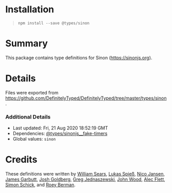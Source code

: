 # Installation
> `npm install --save @types/sinon`

# Summary
This package contains type definitions for Sinon (https://sinonjs.org).

# Details
Files were exported from https://github.com/DefinitelyTyped/DefinitelyTyped/tree/master/types/sinon.

### Additional Details
 * Last updated: Fri, 21 Aug 2020 18:52:19 GMT
 * Dependencies: [@types/sinonjs__fake-timers](https://npmjs.com/package/@types/sinonjs__fake-timers)
 * Global values: `sinon`

# Credits
These definitions were written by [William Sears](https://github.com/mrbigdog2u), [Lukas Spieß](https://github.com/lumaxis), [Nico Jansen](https://github.com/nicojs), [James Garbutt](https://github.com/43081j), [Josh Goldberg](https://github.com/joshuakgoldberg), [Greg Jednaszewski](https://github.com/gjednaszewski), [John Wood](https://github.com/johnjesse), [Alec Flett](https://github.com/alecf), [Simon Schick](https://github.com/SimonSchick), and [Roey Berman](https://github.com/bergundy).
